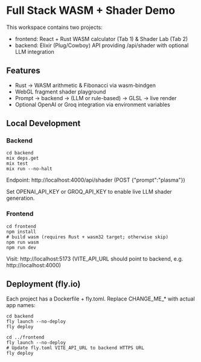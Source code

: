# Full Stack WASM + Shader Demo

This workspace contains two projects:

- frontend: React + Rust WASM calculator (Tab 1) & Shader Lab (Tab 2)
- backend: Elixir (Plug/Cowboy) API providing /api/shader with optional LLM integration

## Features
- Rust -> WASM arithmetic & Fibonacci via wasm-bindgen
- WebGL fragment shader playground
- Prompt -> backend -> (LLM or rule-based) -> GLSL -> live render
- Optional OpenAI or Groq integration via environment variables

## Local Development
### Backend
```
cd backend
mix deps.get
mix test
mix run --no-halt
```
Endpoint: http://localhost:4000/api/shader (POST {"prompt":"plasma"})

Set OPENAI_API_KEY or GROQ_API_KEY to enable live LLM shader generation.

### Frontend
```
cd frontend
npm install
# build wasm (requires Rust + wasm32 target; otherwise skip)
npm run wasm
npm run dev
```
Visit: http://localhost:5173 (VITE_API_URL should point to backend, e.g. http://localhost:4000)

## Deployment (fly.io)
Each project has a Dockerfile + fly.toml. Replace CHANGE_ME_* with actual app names:
```
cd backend
fly launch --no-deploy
fly deploy

cd ../frontend
fly launch --no-deploy
# Update fly.toml VITE_API_URL to backend HTTPS URL
fly deploy
```

